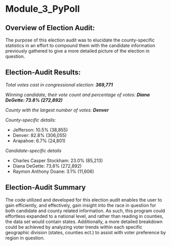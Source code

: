# Module_3_PyPoll

## Overview of Election Audit: 
The purpose of this election audit was to elucidate the county-specific statistics in an effort to compound them with the candidate information previously gathered to give a more detailed picture of the election in question. 


## Election-Audit Results: 

*Total votes cast in congressional election: **369,771***

*Winning candidate, their vote count and percentage of votes:  **Diana DeGette: 73.8% (272,892)***

*County with the largest number of votes: **Denver***


*County-specific details:*
* Jefferson: 10.5% (38,855)
* Denver: 82.8% (306,055)
* Arapahoe: 6.7% (24,801)


*Candidate-specific details*
* Charles Casper Stockham: 23.0% (85,213)
* Diana DeGette: 73.8% (272,892)
* Raymon Anthony Doane: 3.1% (11,606)


## Election-Audit Summary
The code utilized and developed for this election audit enables the user to gain efficiently, and effectively, gain insight into the race in question for both candidate and county related information. As such, this program could effortless expanded to a national level, and rather than reading in counties, the data set would contain states. Additionally, a more detailed breakdown could be achieved by analyzing voter trends within each specific geographic division (states, counties ect.) to assist with voter preference by region in question. 

